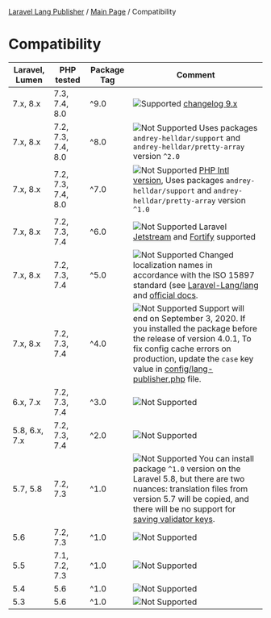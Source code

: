 [Laravel Lang Publisher][link_source] / [Main Page](index.md) / Compatibility

# Compatibility

|Laravel, Lumen|PHP tested|Package Tag|Comment|
|---|---|---|---|
|7.x, 8.x|7.3, 7.4, 8.0|^9.0| ![Supported][badge_supported] [changelog 9.x](changelog/9-x.md)  |
|7.x, 8.x|7.2, 7.3, 7.4, 8.0|^8.0| ![Not Supported][badge_not_supported] Uses packages `andrey-helldar/support` and `andrey-helldar/pretty-array` version `^2.0` |
|7.x, 8.x|7.2, 7.3, 7.4, 8.0|^7.0| ![Not Supported][badge_not_supported] [PHP Intl version](https://github.com/Laravel-Lang/lang/releases/tag/8.0.0), Uses packages `andrey-helldar/support` and `andrey-helldar/pretty-array` version `^1.0` |
|7.x, 8.x|7.2, 7.3, 7.4|^6.0| ![Not Supported][badge_not_supported] Laravel [Jetstream](https://jetstream.laravel.com) and [Fortify](https://github.com/laravel/fortify) supported |
|7.x, 8.x|7.2, 7.3, 7.4|^5.0| ![Not Supported][badge_not_supported] Changed localization names in accordance with the ISO 15897 standard (see [Laravel-Lang/lang](https://github.com/Laravel-Lang/lang/issues/1286) and [official docs](https://laravel.com/docs/7.x/localization#introduction).|
|7.x, 8.x|7.2, 7.3, 7.4|^4.0| ![Not Supported][badge_not_supported] Support will end on September 3, 2020. If you installed the package before the release of version 4.0.1, To fix config cache errors on production, update the `case` key value in [config/lang-publisher.php](config/lang-publisher.php) file.|
|6.x, 7.x|7.2, 7.3, 7.4|^3.0| ![Not Supported][badge_not_supported] |
|5.8, 6.x, 7.x|7.2, 7.3, 7.4|^2.0| ![Not Supported][badge_not_supported] |
|5.7, 5.8|7.2, 7.3|^1.0| ![Not Supported][badge_not_supported] You can install package `^1.0` version on the Laravel 5.8, but there are two nuances: translation files from version 5.7 will be copied, and there will be no support for [saving validator keys](https://github.com/andrey-helldar/laravel-lang-publisher#features). |
|5.6|7.2, 7.3|^1.0| ![Not Supported][badge_not_supported] |
|5.5|7.1, 7.2, 7.3|^1.0| ![Not Supported][badge_not_supported] |
|5.4|5.6|^1.0| ![Not Supported][badge_not_supported] |
|5.3|5.6|^1.0| ![Not Supported][badge_not_supported] |

[badge_not_supported]:  https://img.shields.io/badge/not%20supported-lightgrey?style=flat-square

[badge_supported]:      https://img.shields.io/badge/supported-green?style=flat-square

[link_source]:          https://github.com/andrey-helldar/laravel-lang-publisher
